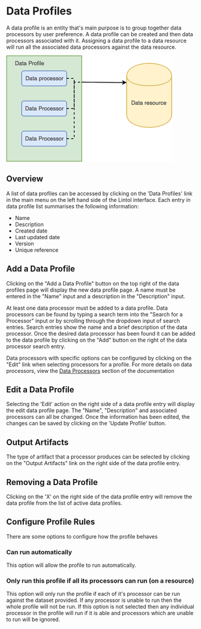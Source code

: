 # Data Profiles

A data profile is an entity that's main purpose is to group together data processors by user preference. A data profile can be created and then data processors associated with it. Assigning a data profile to a data resource will run all the associated data processors against the data resource.

![A data profile containing data processors associated with a data resource](./images/dps.png "A data profile containing data processors associated with a data resource")

## Overview
A list of data profiles can be accessed by clicking on the 'Data Profiles' link in the main menu on the left hand side of the Lintol interface. Each entry in data profile list summarises the following information:

- Name
- Description
- Created date
- Last updated date
- Version
- Unique reference

<!--## Filtering

The list of data profiles can be refined by selecting a group from the filter dropdown list at the top of the data profiles list. Once a group has been selected it will automatically refine the list to data profiles which are members of that group.
-->
## Add a Data Profile

Clicking on the "Add a Data Profile" button on the top right of the data profiles page will display the new data profile page. A name must be entered in the "Name" input and a description in the "Description" input.

At least one data processor must be added to a data profile. Data processors can be found by typing a search term into the "Search for a Processor" input or by scrolling through the dropdown input of search entries. Search entries show the name and a brief description of the data processor. Once the desired data processor has been found it can be added to the data profile by clicking on the "Add" button on the right of the data processor search entry.

<!--Further details about the data processor can be viewed by clicking on the "More Details" button in the data processor search entry. Data processors can also be attached to the data profile from the details popup by clicking on the "Add Processor" button in the top right of the popup.-->

Data processors with specific options can be configured by clicking on the "Edit" link when selecting processors for a profile. For more details on data processors, view the [Data Processors](./Processors) section of the documentation

## Edit a Data Profile

Selecting the 'Edit' action on the right side of a data profile entry will display the edit data profile page. The "Name", "Description" and associated processors can all be changed. Once the information has been edited, the changes can be saved by clicking on the 'Update Profile' button.

## Output Artifacts

The type of artifact that a processor produces can be selected by clicking on the "Output Artifacts" link on the right side of the data profile entry.

## Removing a Data Profile
Clicking on the 'X' on the right side of the data profile entry will remove the data profile from the list of active data profiles.

## Configure Profile Rules
There are some options to configure how the profile behaves

### Can run automatically
This option will allow the profile to run automatically. 

### Only run this profile if all its processors can run (on a resource)
This option will only run the profile if each of it's processor can be run against the dataset provided. If any processor is unable to run then the whole profile will not be run. If this option is not selected then any individual processor in the profile will run if it is able and processors which are unable to run will be ignored.